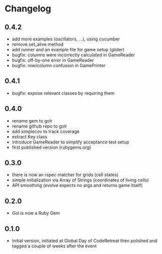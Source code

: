 # Changelog

## 0.4.2
- add more examples (oscillators, ...), using cucumber
- remove set_alive method
- add runner and an example file for game setup (glider)
- bugfix: columns were incorrectly calculated in GameReader
- bugfix: off-by-one error in GameReader
- bugfix: row/column confusion in GamePrinter

## 0.4.1
- bugfix: expose relevant classes by requiring them

## 0.4.0
- rename gem to golr
- rename github repo to golr
- add simplecov to track coverage
- extract Key class
- introduce GameReader to simplify acceptance test setup
- first published version (rubygems.org)

## 0.3.0
- there is now an rspec matcher for grids (cell states)
- simple initialization via Array of Strings (coordinates of living cells)
- API smoothing (evolve expects no args and returns game itself)

## 0.2.0
- Gol is now a Ruby Gem

## 0.1.0
- Initial version, initiated at Global Day of CodeRetreat then polished and tagged a couple of weeks after the event
